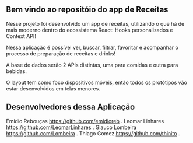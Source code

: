 ## Bem vindo ao repositóio do app de Receitas

Nesse projeto foi desenvolvido um app de receitas, utilizando o que há de mais moderno dentro do ecossistema React: Hooks personalizados e Context API!

Nessa aplicação é possível ver, buscar, filtrar, favoritar e acompanhar o processo de preparação de receitas e drinks!

A base de dados serão 2 APIs distintas, uma para comidas e outra para bebidas.

O layout tem como foco dispositivos móveis, então todos os protótipos vão estar desenvolvidos em telas menores.

## Desenvolvedores dessa Aplicação

Emídio Rebouças https://github.com/emidioreb .
Leomar Linhares https://github.com/LeomarLinhares .
Glauco Lombeira https://github.com/Lombeira .
Thiago Gomez https://github.com/thinito .

